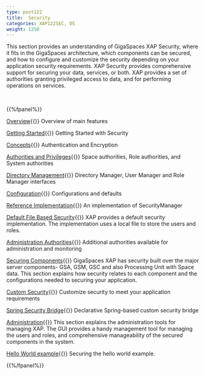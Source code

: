 ```yaml
---
type: post122
title:  Security
categories: XAP122SEC, OS
weight: 1250
---
```




This section provides an understanding of GigaSpaces XAP Security, where it fits in the GigaSpaces architecture, which components can be secured, and how to configure and customize the security depending on your application security requirements. XAP Security provides comprehensive support for securing your data, services, or both. XAP provides a set of authorities granting privileged access to data, and for performing operations on services.

<br>


{{%fpanel%}}

[Overview](./security.html){{<wbr>}}
Overview of main features

[Getting Started](./security-getting-started.html){{<wbr>}}
Getting Started with Security

[Concepts](./security-concepts.html){{<wbr>}}
Authentication and Encryption

[Authorities and Privileges](./security-authorities.html){{<wbr>}}
Space authorities, Role authorities, and System authorities

[Directory Management](./security-directory-manager.html){{<wbr>}}
Directory Manager, User Manager and Role Manager interfaces 

[Configuration](./security-configurations.html){{<wbr>}}
Configurations and defaults

[Reference Implementation](./security-ref-impl.html){{<wbr>}}
An implementation of SecurityManager

[Default File Based Security](./default-file-based-security-implementation-ext.html){{<wbr>}}
XAP provides a default security implementation. The implementation uses a local file to store the users and roles.


[Administration Authorities](./security-authorities-ext.html){{<wbr>}}
Additional authorities available for administration and monitoring

[Securing Components](./securing-xap-components.html){{<wbr>}}
GigaSpaces XAP has security built over the major server components-  GSA, GSM, GSC and also Processing Unit with Space data. This section explains how security relates to each component and the configurations needed to securing your application.

[Custom Security](./custom-security.html){{<wbr>}}
Customize security to meet your application requirements

[Spring Security Bridge](./spring-security-bridge.html){{<wbr>}}
Declarative Spring-based custom security bridge

[Administration](./security-administration.html){{<wbr>}}
This section explains the administration tools for managing XAP. The GUI provides a handy management tool for managing the users and roles, and comprehensive manageability of the secured components in the system.


[Hello World example](./securing-the-helloworld-example.html){{<wbr>}}
Securing the hello world example.





{{%/fpanel%}}
